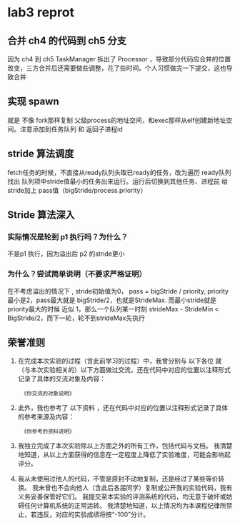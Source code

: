 # lab3 reprot

## 合并 ch4 的代码到 ch5 分支
因为 ch4 到 ch5 TaskManager 拆出了 Processor ，导致部分代码应合并的位置改变，三方合并后还需要做些调整，花了些时间。个人习惯做完一下提交，这也导致合并

## 实现 spawn
就是 不像 fork那样复制 父级process的地址空间，和exec那样从elf创建新地址空间。注意添加到任务队列 和 返回子进程id

## stride 算法调度
fetch任务的时候，不直接从ready队列头取已ready的任务，改为遍历 ready队列找出 队列项中stride值最小的任务出来运行。运行后切换到其他任务、进程前 给stride加上 pass值（bigStride/process.priority）

## Stride 算法深入
### 实际情况是轮到 p1 执行吗？为什么？
不是p1 执行，因为溢出后 p2 的stride更小
### 为什么？尝试简单说明（不要求严格证明）
在不考虑溢出的情况下 , stride初始值为0， pass = bigStride / priority, priority最小是2，pass最大就是 bigStride/2，也就是StrideMax. 而最小stride就是priority最大的时候 近似 1，那么一个队列某一时刻 strideMax - StrideMin < BigStride/2，而下一轮，轮不到strideMax先执行


## 荣誉准则
1. 在完成本次实验的过程（含此前学习的过程）中，我曾分别与 以下各位 就（与本次实验相关的）以下方面做过交流，还在代码中对应的位置以注释形式记录了具体的交流对象及内容：

        《你交流的对象说明》

2. 此外，我也参考了 以下资料 ，还在代码中对应的位置以注释形式记录了具体的参考来源及内容：

        《你参考的资料说明》

3. 我独立完成了本次实验除以上方面之外的所有工作，包括代码与文档。 我清楚地知道，从以上方面获得的信息在一定程度上降低了实验难度，可能会影响起评分。

4. 我从未使用过他人的代码，不管是原封不动地复制，还是经过了某些等价转换。 我未曾也不会向他人（含此后各届同学）复制或公开我的实验代码，我有义务妥善保管好它们。 我提交至本实验的评测系统的代码，均无意于破坏或妨碍任何计算机系统的正常运转。 我清楚地知道，以上情况均为本课程纪律所禁止，若违反，对应的实验成绩将按“-100”分计。

